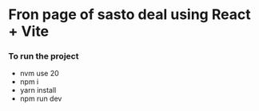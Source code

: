 # Fron page of sasto deal using React + Vite

### To run the project 
- nvm use 20
- npm i
- yarn install 
- npm run dev


